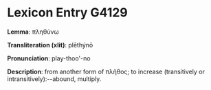 # Lexicon Entry G4129

**Lemma**: πληθύνω

**Transliteration (xlit)**: plēthýnō

**Pronunciation**: play-thoo'-no

**Description**:
from another form of πλῆθος; to increase (transitively or intransitively):--abound, multiply.
